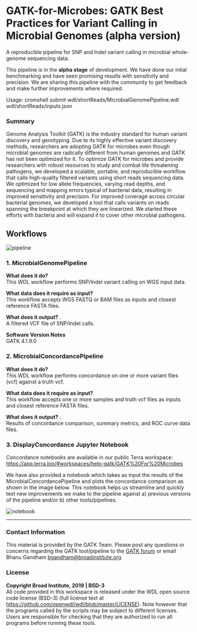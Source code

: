 # GATK-for-Microbes: GATK Best Practices for Variant Calling in Microbial Genomes (alpha version)

A reproducible pipeline for SNP and Indel variant calling in microbial whole-genome sequencing data.  

This pipeline is in the **alpha stage** of development. We have done our intial benchmarking and have seen promising results with sensitivity and precision. We are  sharing this pipeline with the community to get feedback and make further improvements where required. 

Usage: cromshell submit wdl/shortReads/MicrobialGenomePipeline.wdl wdl/shortReads/inputs.json

### Summary 

Genome Analysis Toolkit (GATK) is the industry standard for human variant discovery and genotyping. Due to its highly effective variant discovery methods, researchers are adopting GATK for microbes even though microbial genomes are radically different from human genomes and GATK has not been optimized for it. To optimize GATK for microbes and provide researchers with robust resources to study and combat life threatening pathogens, we developed a scalable, portable, and reproducible workflow that calls high-quality filtered variants using short reads sequencing data. We optimized for low allele frequencies, varying read depths, and sequencing and mapping errors typical of bacterial data, resulting in improved sensitivity and precision. For improved coverage across circular bacterial genomes, we developed a tool that calls variants on reads spanning the breakpoint at which they are linearized. We started these efforts with bacteria and will expand it to cover other microbial pathogens.

## Workflows
![pipeline](https://drive.google.com/uc?export=view&id=12RMqb-jkw6RDGgEhS1JoEr7kwQ5ycd5M)


### 1. MicrobialGenomePipeline

**What does it do?**     
This WDL workflow performs SNP/Indel variant calling on WGS input data.

**What data does it require as input?**  
This workflow accepts WGS FASTQ or BAM files as inputs and closest reference FASTA files. 

**What does it output?** .    
A filtered VCF file of SNP/Indel calls.         

**Software Version Notes**   
GATK 4.1.9.0  

### 2. MicrobialConcordancePipeline

**What does it do?**     
This WDL workflow performs concordance on one or more variant files (vcf) against a truth vcf.

**What data does it require as input?**  
This workflow accepts one or more samples and truth vcf files as inputs and closest reference FASTA files. 

**What does it output?** .    
Results of concordance comparison, summary metrics, and ROC curve data files.      

### 3. DisplayConcordance Jupyter Notebook

Concordance notebooks are available in our public Terra workspace: https://app.terra.bio/#workspaces/help-gatk/GATK%20For%20Microbes

We have also provided a notebook which takes as input the results of the MicrobialConcordancePipeline and plots the concordance comparison as shown in the image below. This notebook helps us streamline and quickly test new improvements we make to the pipeline against a) previous versions of the pipeline and/or b) other tools/pipelines.

![notebook](https://drive.google.com/uc?export=view&id=1Z_39Gv6LbvDqa1obqoTfR7PIYoKiqhFC)
    

---

### Contact Information  
This material is provided by the GATK Team. Please post any questions or concerns regarding the GATK tool/pipeline to the [GATK forum](https://gatk.broadinstitute.org/hc/en-us/community/topics) or email Bhanu Gandham bgandham@broadinstitute.org

### License  
**Copyright Broad Institute, 2019 | BSD-3**  
All code provided in this workspace is released under the WDL open source code license (BSD-3) (full license text at https://github.com/openwdl/wdl/blob/master/LICENSE). Note however that the programs called by the scripts may be subject to different licenses. Users are responsible for checking that they are authorized to run all programs before running these tools.




